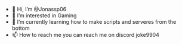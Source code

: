 - 👋 Hi, I’m @Jonassp06
- 👀 I’m interested in Gaming
- 🌱 I’m currently learning how to make scripts and serveres from the bottom
- 📫 How to reach me you can reach me on discord joke9904

<!---
Jonassp06/Jonassp06 is a ✨ special ✨ repository because its `README.md` (this file) appears on your GitHub profile.
You can click the Preview link to take a look at your changes.
--->
